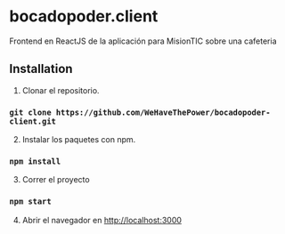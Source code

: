 # bocadopoder.client
Frontend en ReactJS de la aplicación para MisionTIC sobre una cafeteria

## Installation

1. Clonar el repositorio.
### `git clone https://github.com/WeHaveThePower/bocadopoder-client.git`

2. Instalar los paquetes con npm.
### `npm install`

3. Correr el proyecto
### `npm start`

4. Abrir el navegador en [http://localhost:3000](http://localhost:3000)

